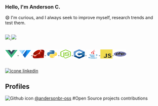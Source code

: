 ### Hello, I'm Anderson C.
😄 I'm curious, and I always seek to improve myself, research trends and test them.

##
<!-- graficos gerados oriundas dos dados de postagens no github -->
<div> 
  <a href="https://github.com/andersonbr">
  <img height="180em" src="https://github-readme-stats.vercel.app/api?username=andersonbr&show_icons=true&theme=dracula"/>
  <img height="180em" src="https://github-readme-stats.vercel.app/api/top-langs?username=andersonbr&layout=compact&langs_count=16&theme=dracula"/>
</div>

##
<!-- icones de linguagens e Frameworks -->
<div style="display: inline_block">
  <!-- front-end -->
  <img align="center" alt="icone vuejs" height="30" width="40" src="https://raw.githubusercontent.com/devicons/devicon/master/icons/vuejs/vuejs-original.svg" />
  <img align="center" alt="icone vuetify" height="30" width="40" src="https://raw.githubusercontent.com/devicons/devicon/master/icons/vuetify/vuetify-original.svg" />
  <!-- back-end -->
  <img align="center" alt="icone ruby" height="30" width="40" src="https://raw.githubusercontent.com/devicons/devicon/master/icons/ruby/ruby-original.svg" />
  <img align="center" alt="icone python" height="30" width="40" src="https://raw.githubusercontent.com/devicons/devicon/master/icons/python/python-original.svg" />
  <img align="center" alt="icone nodejs" height="30" width="40" src="https://raw.githubusercontent.com/devicons/devicon/master/icons/nodejs/nodejs-original.svg" />
  <img align="center" alt="icone c++" height="30" width="40" src="https://raw.githubusercontent.com/devicons/devicon/master/icons/cplusplus/cplusplus-original.svg" />
  <img align="center" alt="icone java" height="30" width="40" src="https://raw.githubusercontent.com/devicons/devicon/master/icons/java/java-original.svg" />
  <img align="center" alt="icone javascript" height="30" width="40" src="https://raw.githubusercontent.com/devicons/devicon/master/icons/javascript/javascript-original.svg" />
  <img align="center" alt="icone php" height="30" width="40" src="https://raw.githubusercontent.com/devicons/devicon/master/icons/php/php-original.svg" />
</div>

##
<!-- botões do linkedin e gmail  -->
<div style="display: inline_block">
  <a href="https://www.linkedin.com/in/andersonbr/" target="_blank"><img align="center" alt="icone linkedin" src="https://img.shields.io/badge/LinkedIn-0077B5?style=for-the-badge&logo=linkedin&logoColor=white" /></a>
</div>

## Profiles
<div style="display: inline_block">
  <picture alt="Github icon">
    <source media="(prefers-color-scheme: dark)" srcset="https://img.icons8.com/?size=154&id=AZOZNnY73haj&format=png">
    <source media="(prefers-color-scheme: light)" srcset="https://raw.githubusercontent.com/devicons/devicon/master/icons/github/github-original-wordmark.svg">
    <img alt="Github icon" width="30" height="30">
  </picture>
  <a href="https://www.github.com/andersonbr-oss" target="_blank">@andersonbr-oss</a> #Open Source projects contributions
</div>

<!--
**andersonbr/andersonbr** is a ✨ _special_ ✨ repository because its `README.md` (this file) appears on your GitHub profile.

Here are some ideas to get you started:

- 🔭 I’m currently working on ...
- 🌱 I’m currently learning ...
- 👯 I’m looking to collaborate on ...
- 🤔 I’m looking for help with ...
- 💬 Ask me about ...
- 📫 How to reach me: ...
- 😄 Pronouns: ...
- ⚡ Fun fact: ...
-->
